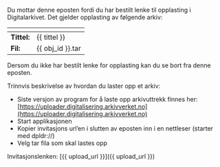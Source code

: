 Du mottar denne eposten fordi du har bestilt lenke til opplasting i Digitalarkivet. Det gjelder opplasting av følgende arkiv:

| <!-- -->    | <!-- -->            |
| --------    | --------            |
|**Tittel:**  | {{ tittel }}        |
|**Fil:**     | {{ obj_id }}.tar    |

Dersom du ikke har bestilt lenke for opplasting kan du se bort fra denne eposten.

Trinnvis beskrivelse av hvordan du laster opp et arkiv:

* Siste versjon av program for å laste opp arkivuttrekk finnes her: [https://uploader.digitalisering.arkivverket.no](https://uploader.digitalisering.arkivverket.no)
* Start applikasjonen
* Kopier invitasjons url’en i slutten av eposten inn i en nettleser (starter med dpldr://)
* Velg tar fila som skal lastes opp

Invitasjonslenken:
[{{ upload_url }}]({{ upload_url }})
